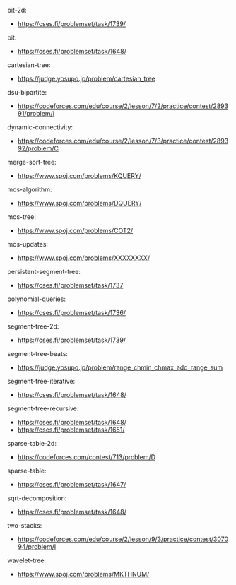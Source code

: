 bit-2d:
- https://cses.fi/problemset/task/1739/

bit:
- https://cses.fi/problemset/task/1648/

cartesian-tree:
- https://judge.yosupo.jp/problem/cartesian_tree

dsu-bipartite:
- https://codeforces.com/edu/course/2/lesson/7/2/practice/contest/289391/problem/I

dynamic-connectivity:
- https://codeforces.com/edu/course/2/lesson/7/3/practice/contest/289392/problem/C

merge-sort-tree:
- https://www.spoj.com/problems/KQUERY/

mos-algorithm:
- https://www.spoj.com/problems/DQUERY/

mos-tree:
- https://www.spoj.com/problems/COT2/

mos-updates:
- https://www.spoj.com/problems/XXXXXXXX/

persistent-segment-tree:
- https://cses.fi/problemset/task/1737

polynomial-queries:
- https://cses.fi/problemset/task/1736/

segment-tree-2d:
- https://cses.fi/problemset/task/1739/

segment-tree-beats:
- https://judge.yosupo.jp/problem/range_chmin_chmax_add_range_sum 

segment-tree-iterative:
- https://cses.fi/problemset/task/1648/

segment-tree-recursive:
- https://cses.fi/problemset/task/1648/
- https://cses.fi/problemset/task/1651/

sparse-table-2d:
- https://codeforces.com/contest/713/problem/D

sparse-table:
- https://cses.fi/problemset/task/1647/

sqrt-decomposition:
- https://cses.fi/problemset/task/1648/

two-stacks:
- https://codeforces.com/edu/course/2/lesson/9/3/practice/contest/307094/problem/I

wavelet-tree:
- https://www.spoj.com/problems/MKTHNUM/
